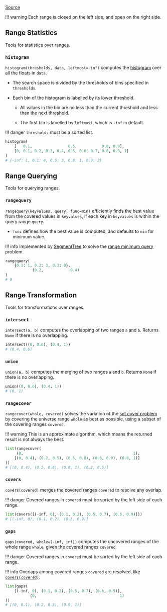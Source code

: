[Source](https://github.com/chuanconggao/extratools/blob/master/extratools/rangetools.py)

!!! warning
    Each range is closed on the left side, and open on the right side.

## Range Statistics

Tools for statistics over ranges.

### `histogram`

`histogram(thresholds, data, leftmost=-inf)` computes the [histogram](https://en.wikipedia.org/wiki/Histogram) over all the floats in `data`.

- The search space is divided by the thresholds of bins specified in `thresholds`.

- Each bin of the histogram is labelled by its lower threshold.

    - All values in the bin are no less than the current threshold and less than the next threshold.

    - The first bin is labelled by `leftmost`, which is `-inf` in default.

!!! danger
    `thresholds` must be a sorted list.

``` python
histogram(
    [   0.1,                0.5,           0.8, 0.9],
    [0, 0.1, 0.2, 0.3, 0.4, 0.5, 0.6, 0.7, 0.8, 0.9, 1]
)
# {-inf: 1, 0.1: 4, 0.5: 3, 0.8: 1, 0.9: 2}
```

## Range Querying

Tools for querying ranges.

### `rangequery`

`rangequery(keyvalues, query, func=min)` efficiently finds the best value from the covered values in `keyvalues`, if each key in `keyvalues` is within the query range `query`.

- `func` defines how the best value is computed, and defaults to `min` for minimum value.

!!! info
    Implemented by [SegmentTree](/datastructures/segmenttree.md) to solve the [range minimum query](https://en.wikipedia.org/wiki/Range_minimum_query) problem.

``` python
rangequery(
    {0.1: 1, 0.2: 3, 0.3: 0},
            (0.2,            0.4)
)
# 0
```

## Range Transformation

Tools for transformations over ranges.

### `intersect`

`intersect(a, b)` computes the overlapping of two ranges `a` and `b`. Returns `None` if there is no overlapping.

``` python
intersect((0, 0.6), (0.4, 1))
# (0.4, 0.6)
```

### `union`

`union(a, b)` computes the merging of two ranges `a` and `b`. Returns `None` if there is no overlapping.

``` python
union((0, 0.6), (0.4, 1))
# (0, 1)
```

### `rangecover`

`rangecover(whole, covered)` solves the variation of the [set cover problem](https://en.wikipedia.org/wiki/Set_cover_problem) by covering the universe range `whole` as best as possible, using a subset of the covering ranges `covered`.

!!! warning
    This is an approximate algorithm, which means the returned result is not always the best.

``` python
list(rangecover(
     (0,                                                 1),
    [(0, 0.4), (0.2, 0.5), (0.5, 0.8), (0.6, 0.9), (0.8, 1)]
))
# [(0, 0.4), (0.5, 0.8), (0.8, 1), (0.2, 0.5)]
```

### `covers`

`covers(covered)` merges the covered ranges `covered` to resolve any overlap.

!!! danger
    Covered ranges in `covered` must be sorted by the left side of each range.

``` python
list(covers([(-inf, 0), (0.1, 0.2), (0.5, 0.7), (0.6, 0.9)]))
# [(-inf, 0), (0.1, 0.2), (0.5, 0.9)]
```

### `gaps`

`gaps(covered, whole=(-inf, inf))` computes the uncovered ranges of the whole range `whole`, given the covered ranges `covered`.

!!! danger
    Covered ranges in `covered` must be sorted by the left side of each range.

!!! info
    Overlaps among covered ranges `covered` are resolved, like [`covers(covered)`](#covers).

``` python
list(gaps(
    [(-inf, 0), (0.1, 0.2), (0.5, 0.7), (0.6, 0.9)],
           (0,                                     1)
))
# [(0, 0.1), (0.2, 0.5), (0.9, 1)]
```
